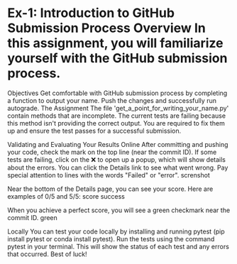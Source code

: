 # Ex-1: Introduction to GitHub Submission Process Overview In this assignment, you will familiarize yourself with the GitHub submission process.

Objectives Get comfortable with GitHub submission process by completing a function to output your name. Push the changes and successfully run autograde. The Assignment The file 'get_a_point_for_writing_your_name.py' contain methods that are incomplete. The current tests are failing because this method isn't providing the correct output. You are required to fix them up and ensure the test passes for a successful submission.

Validating and Evaluating Your Results Online After committing and pushing your code, check the mark on the top line (near the commit ID). If some tests are failing, click on the ❌ to open up a popup, which will show details about the errors. You can click the Details link to see what went wrong. Pay special attention to lines with the words "Failed" or "error". screnshot

Near the bottom of the Details page, you can see your score. Here are examples of 0/5 and 5/5: score success

When you achieve a perfect score, you will see a green checkmark near the commit ID. green

Locally You can test your code locally by installing and running pytest (pip install pytest or conda install pytest). Run the tests using the command pytest in your terminal. This will show the status of each test and any errors that occurred. Best of luck!
